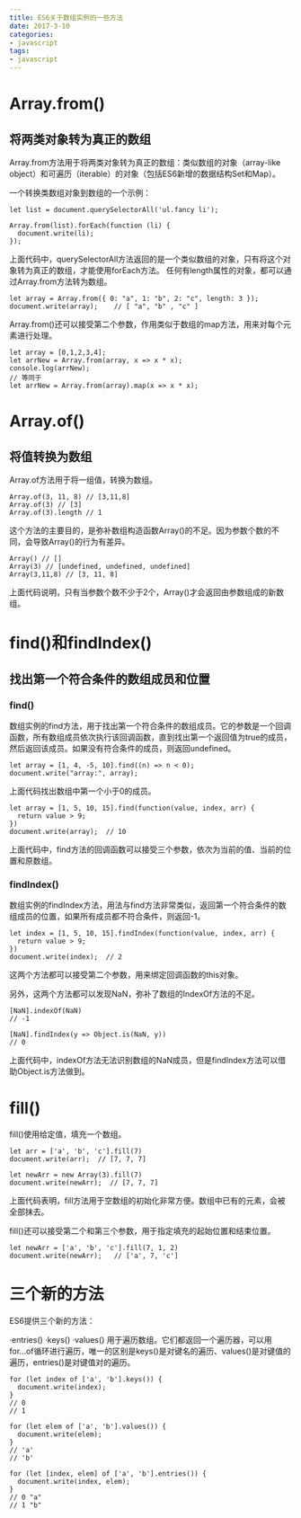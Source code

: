 ```yaml
---
title: ES6关于数组实例的一些方法
date: 2017-3-10
categories:
- javascript
tags:
- javascript
---
```


# Array.from()
## 将两类对象转为真正的数组
Array.from方法用于将两类对象转为真正的数组：类似数组的对象（array-like object）和可遍历（iterable）的对象（包括ES6新增的数据结构Set和Map）。

一个转换类数组对象到数组的一个示例：
```
let list = document.querySelectorAll('ul.fancy li');
 
Array.from(list).forEach(function (li) {
  document.write(li);
});
```
上面代码中，querySelectorAll方法返回的是一个类似数组的对象，只有将这个对象转为真正的数组，才能使用forEach方法。
任何有length属性的对象，都可以通过Array.from方法转为数组。
```
let array = Array.from({ 0: "a", 1: "b", 2: "c", length: 3 });
document.write(array);    // [ "a", "b" , "c" ]
```
Array.from()还可以接受第二个参数，作用类似于数组的map方法，用来对每个元素进行处理。
```
let array = [0,1,2,3,4];
let arrNew = Array.from(array, x => x * x);
console.log(arrNew);
// 等同于
let arrNew = Array.from(array).map(x => x * x);
```


# Array.of()
## 将值转换为数组
Array.of方法用于将一组值，转换为数组。
```
Array.of(3, 11, 8) // [3,11,8]
Array.of(3) // [3]
Array.of(3).length // 1
```
这个方法的主要目的，是弥补数组构造函数Array()的不足。因为参数个数的不同，会导致Array()的行为有差异。
```
Array() // []
Array(3) // [undefined, undefined, undefined]
Array(3,11,8) // [3, 11, 8]
```
上面代码说明，只有当参数个数不少于2个，Array()才会返回由参数组成的新数组。
# find()和findIndex()
## 找出第一个符合条件的数组成员和位置
### find()

数组实例的find方法，用于找出第一个符合条件的数组成员。它的参数是一个回调函数，所有数组成员依次执行该回调函数，直到找出第一个返回值为true的成员，然后返回该成员。如果没有符合条件的成员，则返回undefined。
```
let array = [1, 4, -5, 10].find((n) => n < 0);
document.write("array:", array);
```
上面代码找出数组中第一个小于0的成员。

```
let array = [1, 5, 10, 15].find(function(value, index, arr) {
  return value > 9;
}) 
document.write(array);  // 10
```
上面代码中，find方法的回调函数可以接受三个参数，依次为当前的值、当前的位置和原数组。

### findIndex()
数组实例的findIndex方法，用法与find方法非常类似，返回第一个符合条件的数组成员的位置，如果所有成员都不符合条件，则返回-1。
```
let index = [1, 5, 10, 15].findIndex(function(value, index, arr) {
  return value > 9;
}) 
document.write(index);  // 2
```

这两个方法都可以接受第二个参数，用来绑定回调函数的this对象。

另外，这两个方法都可以发现NaN，弥补了数组的IndexOf方法的不足。
```
[NaN].indexOf(NaN)
// -1
 
[NaN].findIndex(y => Object.is(NaN, y))
// 0
```
上面代码中，indexOf方法无法识别数组的NaN成员，但是findIndex方法可以借助Object.is方法做到。

# fill()
fill()使用给定值，填充一个数组。
```
let arr = ['a', 'b', 'c'].fill(7)
document.write(arr);  // [7, 7, 7]
 
let newArr = new Array(3).fill(7)
document.write(newArr);  // [7, 7, 7]
```
上面代码表明，fill方法用于空数组的初始化非常方便。数组中已有的元素，会被全部抹去。

fill()还可以接受第二个和第三个参数，用于指定填充的起始位置和结束位置。
```
let newArr = ['a', 'b', 'c'].fill(7, 1, 2)
document.write(newArr);   // ['a', 7, 'c']
```

# 三个新的方法
ES6提供三个新的方法：

·entries()
·keys()
·values()
用于遍历数组。它们都返回一个遍历器，可以用for...of循环进行遍历，唯一的区别是keys()是对键名的遍历、values()是对键值的遍历，entries()是对键值对的遍历。
```
for (let index of ['a', 'b'].keys()) {
  document.write(index);
}
// 0
// 1
 
for (let elem of ['a', 'b'].values()) {
  document.write(elem);
}
// 'a'
// 'b'
 
for (let [index, elem] of ['a', 'b'].entries()) {
  document.write(index, elem);
}
// 0 "a"
// 1 "b"
```